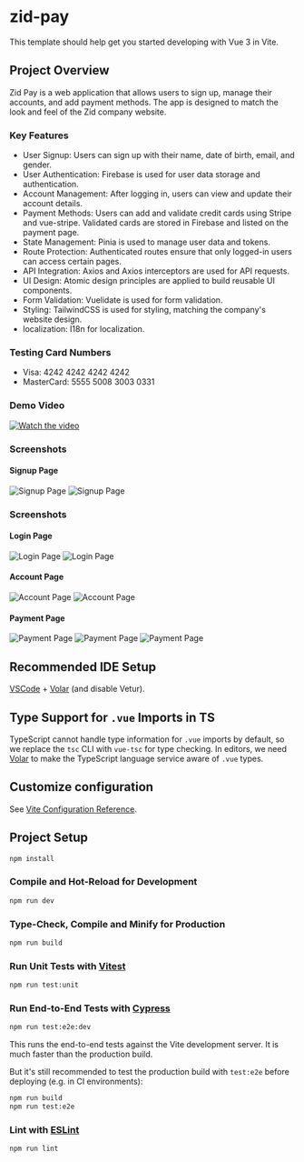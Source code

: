 # zid-pay

This template should help get you started developing with Vue 3 in Vite.

## Project Overview

Zid Pay is a web application that allows users to sign up, manage their accounts, and add payment methods. The app is designed to match the look and feel of the Zid company website.

### Key Features

- User Signup: Users can sign up with their name, date of birth, email, and gender.
- User Authentication: Firebase is used for user data storage and authentication.
- Account Management: After logging in, users can view and update their account details.
- Payment Methods: Users can add and validate credit cards using Stripe and vue-stripe. Validated cards are stored in Firebase and listed on the payment page.
- State Management: Pinia is used to manage user data and tokens.
- Route Protection: Authenticated routes ensure that only logged-in users can access certain pages.
- API Integration: Axios and Axios interceptors are used for API requests.
- UI Design: Atomic design principles are applied to build reusable UI components.
- Form Validation: Vuelidate is used for form validation.
- Styling: TailwindCSS is used for styling, matching the company's website design.
- localization: I18n for localization.

### Testing Card Numbers

- Visa: 4242 4242 4242 4242
- MasterCard: 5555 5008 3003 0331

### Demo Video

[![Watch the video](./screenshots/Screenshot%202024-07-17%20at%201.52.50 PM.png)](https://www.loom.com/share/29e6c5b9bd92487facb2dc772c58e6da?sid=1bf6167d-7d60-4315-8204-6880d261c606)

### Screenshots

#### Signup Page

![Signup Page](./screenshots/Screenshot%202024-07-17%20at%201.52.57 PM.png)
![Signup Page](./screenshots/Screenshot%202024-07-17%20at%201.53.01 PM.png)

### Screenshots

#### Login Page

![Login Page](./screenshots/Screenshot%202024-07-17%20at%201.52.50 PM.png)
![Login Page](./screenshots/Screenshot%202024-07-17%20at%201.52.54 PM.png)

#### Account Page

![Account Page](./screenshots/Screenshot%202024-07-17%20at%201.53.12 PM.png)
![Account Page](./screenshots/Screenshot%202024-07-17%20at%201.53.16 PM.png)

#### Payment Page

![Payment Page](./screenshots/Screenshot%202024-07-17%20at%201.53.20 PM.png)
![Payment Page](./screenshots/Screenshot%202024-07-17%20at%201.53.25 PM.png)
![Payment Page](./screenshots/Screenshot%202024-07-17%20at%201.53.46 PM.png)

## Recommended IDE Setup

[VSCode](https://code.visualstudio.com/) + [Volar](https://marketplace.visualstudio.com/items?itemName=Vue.volar) (and disable Vetur).

## Type Support for `.vue` Imports in TS

TypeScript cannot handle type information for `.vue` imports by default, so we replace the `tsc` CLI with `vue-tsc` for type checking. In editors, we need [Volar](https://marketplace.visualstudio.com/items?itemName=Vue.volar) to make the TypeScript language service aware of `.vue` types.

## Customize configuration

See [Vite Configuration Reference](https://vitejs.dev/config/).

## Project Setup

```sh
npm install
```

### Compile and Hot-Reload for Development

```sh
npm run dev
```

### Type-Check, Compile and Minify for Production

```sh
npm run build
```

### Run Unit Tests with [Vitest](https://vitest.dev/)

```sh
npm run test:unit
```

### Run End-to-End Tests with [Cypress](https://www.cypress.io/)

```sh
npm run test:e2e:dev
```

This runs the end-to-end tests against the Vite development server.
It is much faster than the production build.

But it's still recommended to test the production build with `test:e2e` before deploying (e.g. in CI environments):

```sh
npm run build
npm run test:e2e
```

### Lint with [ESLint](https://eslint.org/)

```sh
npm run lint
```
